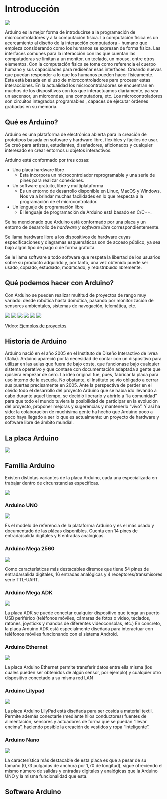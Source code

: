 # Introducción
![](img/logoArduinoB.png)


Arduino es la mejor forma de introducirse a la programación de microcontroladores y a la computación física.
La computación física es un acercamiento al diseño de la interacción computadora - humano que empieza considerando como los humanos se expresan de forma física.
Las interfaces comunes para la interacción con las que cuentan las computadoras se limitan a un monitor, un teclado, un mouse, entre otros elementos. Con la computación física se toma como referencia el cuerpo humano y sus capacidades para rediseñar esas interfaces. Creando nuevas que puedan responder a lo que los humanos pueden hacer físicamente. Esta está basada en el uso de microcontroladores para procesar estas interacciones.
En la actualidad los microcontroladores se encuentran en muchos de los dispositivos con los que interactuamos diariamente, ya sea un ascensor, un microondas, una computadora, etc.
Los microcontroladores son circuitos integrados programables , capaces de ejecutar órdenes grabadas en su memoria.


## Qué es Arduino?
Arduino es una plataforma de electrónica abierta para la creación de prototipos basada en software y hardware libre, flexibles y fáciles de usar. Se creó para artistas,  estudiantes, diseñadores, aficionados y cualquier interesado en crear entornos u objetos interactivos. 

Arduino está conformado por tres cosas:
* Una placa hardware libre
    *  Esta incorpora un microcontrolador reprogramable y una serie de pines para realizar conexiones.
* Un software gratuito, libre y multiplataforma
    * Es un entorno de desarrollo disponible en Linux, MacOS y Windows. Nos va a brindar muchas facilidades en lo que respecta a la programación de el microcontrolador.
* Un lenguaje de programación libre
    * El lenguaje de programación de Arduino está basado en C/C++.

Se ha mencionado que Arduino está conformado por una placa y un entorno de desarrollo de *hardware y software libre* correspondientemente.

Se llama hardware libre a los dispositivos de hardware cuyas especificaciones y diagramas esquemáticos son de acceso público, ya sea bajo algún tipo de pago o de forma gratuita.

Se le llama software a todo software que respeta la libertad de los usuarios sobre su producto adquirido y, por tanto, una vez obtenido puede ser usado, copiado, estudiado, modificado, y redistribuido libremente.

## Qué podemos hacer con Arduino?
Con Arduino se pueden realizar multitud de proyectos de rango muy variado: desde robótica hasta domótica, pasando por monitorización de sensores ambientales, sistemas de navegación, telemática, etc.


![](img/dron.jpg)
![](img/medidor.jpg)
![](img/brazo.jpg)
![](img/coche.jpg)
![](img/seguridad.jpg)
![](img/camara.jpg)

Video:
[Ejemplos de proyectos](https://www.youtube.com/watch?v=0XTcJ5-0u00)

## Historia de Arduino
Arduino nació en el año 2005 en el Instituto de Diseño Interactivo de Ivrea
(Italia). Arduino apareció por la necesidad de contar con un dispositivo para utilizar
en las aulas que fuera de bajo coste, que funcionase bajo cualquier sistema operativo
y que contase con documentación adaptada a gente que quisiera empezar de cero.
La idea original fue, pues, fabricar la placa para uso interno de la escuela. No obstante, el Instituto se vio obligado a cerrar sus puertas precisamente en
2005. Ante la perspectiva de perder en el olvido todo el desarrollo del proyecto
Arduino que se había ido llevando a cabo durante aquel tiempo, se decidió liberarlo y
abrirlo a “la comunidad” para que todo el mundo tuviera la posibilidad de participar
en la evolución del proyecto, proponer mejoras y sugerencias y mantenerlo “vivo”. Y
así ha sido: la colaboración de muchísima gente ha hecho que Arduino poco a poco
haya llegado a ser lo que es actualmente: un proyecto de hardware y software libre
de ámbito mundial. 
## La placa Arduino
![](img/placaArduino.jpg)
## Familia Arduino
Existen distintas variantes de la placa Arduino, cada una especializada en trabajar dentro de circunstancias específicas.


![](img/famArduino.jpg)

### Arduino UNO
![](img/arduinoUno.jpg)


Es el modelo de referencia de la plataforma Arduino y es el más usado y documentado de las plácas disponibles.
Cuenta con 14 pines de entrada/salida digitales y 6 entradas analógicas.
### Arduino Mega 2560
![](img/arduinoMega.jpg)


Como características más
destacables diremos que tiene 54 pines de entrada/salida digitales, 16 entradas analógicas y 4
receptores/transmisores serie TTL-UART.
### Arduino Mega ADK
![](img/arduinoADK.jpg)


La placa ADK se puede conectar cualquier dispositivo que tenga un
puerto USB periférico (teléfonos móviles, cámaras de fotos o vídeo, teclados,
ratones, joysticks y mandos de diferentes videoconsolas, etc.)
En concreto, la placa Arduino ADK está especialmente diseñada para
interactuar con teléfonos móviles funcionando con el sistema Android. 
### Arduino Ethernet
![](img/arduinoEthernet.jpg)


La placa Arduino Ethernet permite transferir datos entre ella misma
(los cuales pueden ser obtenidos de algún sensor, por ejemplo) y cualquier otro
dispositivo conectado a su misma red LAN
### Arduino Lilypad
![](img/arduinoLilypad.jpg)


La placa Arduino LilyPad está diseñada para ser cosida a material textil.
Permite además conectarle (mediante hilos conductores) fuentes de alimentación,
sensores y actuadores de forma que se puedan “llevar encima”, haciendo posible la
creación de vestidos y ropa “inteligente”. 
### Arduino Nano
![](img/arduinoNano.jpg)


La característica más destacable de esta placa es que a pesar de su tamaño
(0,73 pulgadas de anchura por 1,70 de longitud), sigue ofreciendo el mismo número de salidas y entradas digitales y analógicas que la Arduino UNO y la misma
funcionalidad que esta.

## Software Arduino
